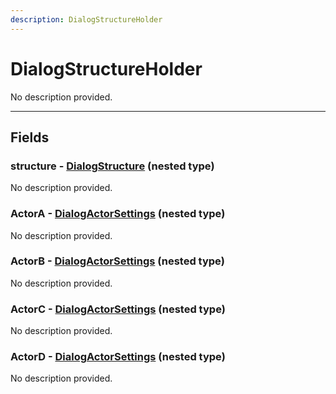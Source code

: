 ```yaml
---
description: DialogStructureHolder
---
```


# DialogStructureHolder

No description provided.

***

## Fields

### structure - [DialogStructure](./DialogStructure.md) (nested type)

No description provided.

### ActorA - [DialogActorSettings](./DialogActorSettings.md) (nested type)

No description provided.

### ActorB - [DialogActorSettings](./DialogActorSettings.md) (nested type)

No description provided.

### ActorC - [DialogActorSettings](./DialogActorSettings.md) (nested type)

No description provided.

### ActorD - [DialogActorSettings](./DialogActorSettings.md) (nested type)

No description provided.
